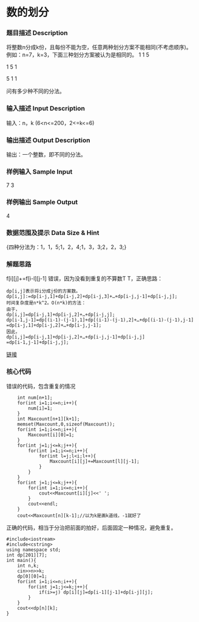 # 数的划分
### 题目描述 Description
将整数n分成k份，且每份不能为空，任意两种划分方案不能相同(不考虑顺序)。
例如：n=7，k=3，下面三种划分方案被认为是相同的。
1 1 5

1 5 1

5 1 1

问有多少种不同的分法。

### 输入描述 Input Description
输入：n，k (6<n<=200，2<=k<=6)

### 输出描述 Output Description

输出：一个整数，即不同的分法。

### 样例输入 Sample Input
 7 3

### 样例输出 Sample Output
4

### 数据范围及提示 Data Size & Hint
 {四种分法为：1，1，5;1，2，4;1，3，3;2，2，3;}
### 解题思路
f[i][j]+=f[i-l][j-1] 错误，因为没看到重复的不算数T T，正确思路：
```
dp[i,j]表示将i分成j份的方案数。
dp[i,j]:=dp[i-j,1]+dp[i-j,2]+dp[i-j,3]+…+dp[i-j,j-1]+dp[i-j,j];
时间复杂度是n*k^2。O(n*k)的方法：
由于，
dp[i,j]=dp[i-j,1]+dp[i-j,2]+…+dp[i-j,j];
dp[i-1,j-1]=dp[(i-1)-(j-1),1]+dp[(i-1)-(j-1),2]+…+dp[(i-1)-(j-1),j-1]
=dp[i-j,1]+dp[i-j,2]+…+dp[i-j,j-1];
因此，
dp[i,j]=dp[i-j,1]+dp[i-j,2]+…+dp[i-j,j-1]+dp[i-j,j]
=dp[i-1,j-1]+dp[i-j,j];
```
[链接](https://blog.csdn.net/qq_18455665/article/details/50099395)
### 核心代码
错误的代码，包含重复的情况
```
	int num[n+1];
	for(int i=1;i<=n;i++){
		num[i]=1;
	}
	int Maxcount[n+1][k+1];
	memset(Maxcount,0,sizeof(Maxcount));
	for(int i=1;i<=n;i++){
		Maxcount[i][0]=1;
	}
	for(int j=1;j<=k;j++){
		for(int i=1;i<=n;i++){
			for(int l=j;l<i;l++){
				Maxcount[i][j]+=Maxcount[l][j-1];
			}
		}
	}
	for(int j=1;j<=k;j++){
		for(int i=1;i<=n;i++){
			cout<<Maxcount[i][j]<<' ';
		}
		cout<<endl;
	}
	cout<<Maxcount[n][k-1];//以为k是画k道线，-1就好了
```
正确的代码，相当于分治把前面的拍好，后面固定一种情况，避免重复。
```
#include<iostream>
#include<cstring>
using namespace std;
int dp[201][7];
int main(){
	int n,k;
	cin>>n>>k;
	dp[0][0]=1;
	for(int i=1;i<=n;i++){
		for(int j=1;j<=k;j++){
			if(i>=j) dp[i][j]=dp[i-1][j-1]+dp[i-j][j];
		}
	}
	cout<<dp[n][k];
}
```